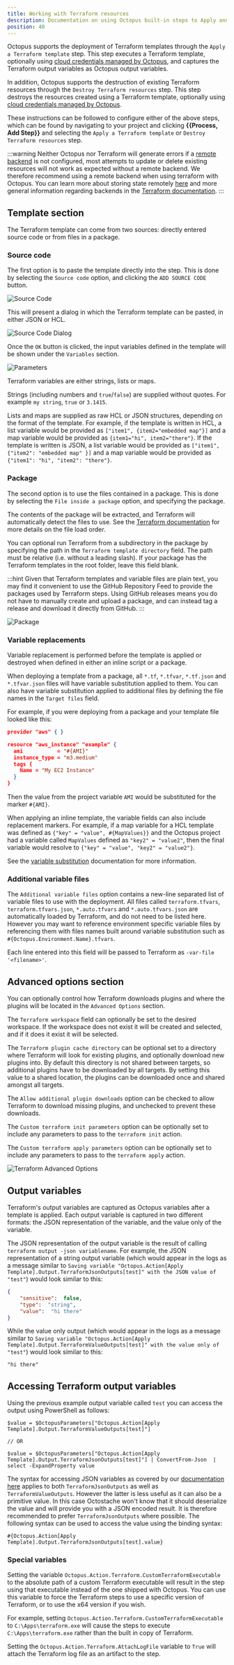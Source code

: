 ```yaml
---
title: Working with Terraform resources
description: Documentation on using Octopus built-in steps to Apply and Destroy Terraform resources.
position: 40
---
```


Octopus supports the deployment of Terraform templates through the `Apply a Terraform template` step. This step executes a Terraform template, optionally using [cloud credentials managed by Octopus](docs/deployments/terraform/managed-accounts/index.md), and captures the Terraform output variables as Octopus output variables.

In addition, Octopus supports the destruction of existing Terraform resources through the `Destroy Terraform resources` step. This step destroys the resources created using a Terraform template, optionally using [cloud credentials managed by Octopus](docs/deployments/terraform/managed-accounts/index.md).

These instructions can be followed to configure either of the above steps, which can be found by navigating to your project and clicking **{{Process, Add Step}}** and selecting the `Apply a Terraform template` or `Destroy Terraform resources` step.

:::warning
Neither Octopus nor Terraform will generate errors if a [remote backend](/docs/deployments/terraform/remote-state/index.md) is not configured, most attempts to update or delete existing resources will not work as expected without a remote backend. We therefore recommend using a remote backend when using terraform with Octopus. You can learn more about storing state remotely [here](/docs/deployments/terraform/remote-state/index.md) and more general information
regarding backends in the [Terraform documentation](https://www.terraform.io/docs/backends/index.html).
:::

## Template section

The Terraform template can come from two sources: directly entered source code or from files in a package.

### Source code

The first option is to paste the template directly into the step. This is done by selecting the `Source code` option, and clicking the `ADD SOURCE CODE` button.

![Source Code](images/step-aws-sourcecode.png "width=500")

This will present a dialog in which the Terraform template can be pasted, in either JSON or HCL.

![Source Code Dialog](images/step-aws-code-dialog.png "width=500")

Once the `OK` button is clicked, the input variables defined in the template will be shown under the `Variables` section.

![Parameters](images/step-parameters.png "width=500")

Terraform variables are either strings, lists or maps.

Strings (including numbers and `true`/`false`) are supplied without quotes. For example `my string`, `true` or `3.1415`.

Lists and maps are supplied as raw HCL or JSON structures, depending on the format of the template. For example, if the template is written in HCL, a list variable would be provided as `["item1", {item2="embedded map"}]` and a map variable would be provided as `{item1="hi", item2="there"}`. If the template is written is JSON, a list variable would be provided as `["item1", {"item2": "embedded map" }]` and a map variable would be provided as `{"item1": "hi", "item2": "there"}`.

### Package

The second option is to use the files contained in a package. This is done by selecting the `File inside a package` option, and specifying the package.

The contents of the package will be extracted, and Terraform will automatically detect the files to use. See the [Terraform documentation](https://www.terraform.io/docs/configuration/load.html) for more details on the file load order.

You can optional run Terraform from a subdirectory in the package by specifying the path in the `Terraform template directory` field. The path must be relative (i.e. without a leading slash). If your package has the Terraform templates in the root folder, leave this field blank.

:::hint
Given that Terraform templates and variable files are plain text, you may find it convenient to use the GitHub Repository Feed to provide the packages used by Terraform steps. Using GitHub releases means you do not have to manually create and upload a package, and can instead tag a release and download it directly from GitHub.
:::

![Package](images/step-aws-package.png "width=500")

### Variable replacements

Variable replacement is performed before the template is applied or destroyed when defined in either an inline script or a package.

When deploying a template from a package, all `*.tf`, `*.tfvar`, `*.tf.json` and `*.tfvar.json` files will have variable substitution applied to them. You can also have variable substitution applied to additional files by defining the file names in the `Target files` field.

For example, if you were deploying from a package and your template file looked like this:

```json
provider "aws" { }

resource "aws_instance" "example" {
  ami           = "#{AMI}"
  instance_type = "m3.medium"
  tags {
    Name = "My EC2 Instance"
  }
}
```

Then the value from the project variable `AMI` would be substituted for the marker `#{AMI}`.

When applying an inline template, the variable fields can also include replacement markers. For example, if a map variable for a HCL template was defined as `{"key" = "value", #{MapValues}}` and the Octopus project had a variable called `MapValues` defined as `"key2" = "value2"`, then the final variable would resolve to `{"key" = "value", "key2" = "value2"}`.

See the [variable substitution](/docs/projects/variables/variable-substitutions.md) documentation for more information.

### Additional variable files

The `Additional variable files` option contains a new-line separated list of variable files to use with the deployment. All files called `terraform.tfvars`, `terraform.tfvars.json`, `*.auto.tfvars` and `*.auto.tfvars.json` are automatically loaded by Terraform, and do not need to be listed here. However you may want to reference environment specific variable files by referencing them with files names built around variable substitution such as `#{Octopus.Environment.Name}.tfvars`.

Each line entered into this field will be passed to Terraform as `-var-file '<filename>'`.

## Advanced options section

You can optionally control how Terraform downloads plugins and where the plugins will be located in the `Advanced Options` section.

The `Terraform workspace` field can optionally be set to the desired workspace. If the workspace does not exist it will be created and selected, and if it does it exist it will be selected.

The `Terraform plugin cache directory` can be optional set to a directory where Terraform will look for existing plugins, and optionally download new plugins into. By default this directory is not shared between targets, so additional plugins have to be downloaded by all targets. By setting this value to a shared location, the plugins can be downloaded once and shared amongst all targets.

The `Allow additional plugin downloads` option can be checked to allow Terraform to download missing plugins, and unchecked to prevent these downloads.

The `Custom terraform init parameters` option can be optionally set to include any parameters to pass to the `terraform init` action.

The `Custom terraform apply parameters` option can be optionally set to include any parameters to pass to the `terraform apply` action.

![Terraform Advanced Options](images/terraform-advanced.png "width=500")

## Output variables

Terraform's output variables are captured as Octopus variables after a template is applied. Each output variable is captured in two different formats: the JSON representation of the variable, and the value only of the variable.

The JSON representation of the output variable is the result of calling `terraform output -json variablename`. For example, the JSON representation of a string output variable (which would appear in the logs as a message similar to `Saving variable "Octopus.Action[Apply Template].Output.TerraformJsonOutputs[test]" with the JSON value of "test"`) would look similar to this:

```json
{
    "sensitive":  false,
    "type":  "string",
    "value":  "hi there"
}
```

While the value only output (which would appear in the logs as a message similar to `Saving variable "Octopus.Action[Apply Template].Output.TerraformValueOutputs[test]" with the value only of "test"`) would look similar to this:

```
"hi there"
```

## Accessing Terraform output variables

Using the previous example output variable called `test` you can access the output using PowerShell as follows:

```
$value = $OctopusParameters["Octopus.Action[Apply Template].Output.TerraformValueOutputs[test]"]

// OR

$value = $OctopusParameters["Octopus.Action[Apply Template].Output.TerraformJsonOutputs[test]"] | ConvertFrom-Json  | select -ExpandProperty value
```

The syntax for accessing JSON variables as covered by our [documentation here](/docs/projects/variables/variable-substitutions.md#VariableSubstitutionSyntax-JSONParsingjson) applies to both `TerraformJsonOutputs` as well as `TerraformValueOutputs`. However the latter is less useful as it can also be a primitive value. In this case Octostache won't know that it should deserialize the value and will provide you with a JSON encoded result. It is therefore recommended to prefer `TerraformJsonOutputs` where possible. The following syntax can be used to access the value using the binding syntax:

```
#{Octopus.Action[Apply Template].Output.TerraformJsonOutputs[test].value}
```

### Special variables

Setting the variable `Octopus.Action.Terraform.CustomTerraformExecutable` to the absolute path of a custom Terraform executable will result in the step using that executable instead of the one shipped with Octopus. You can use this variable to force the Terraform steps to use a specific version of Terraform, or to use the x64 version if you wish.

For example, setting `Octopus.Action.Terraform.CustomTerraformExecutable` to `C:\Apps\terraform.exe` will cause the steps to execute `C:\Apps\terraform.exe` rather than the built in copy of Terraform.

Setting the `Octopus.Action.Terraform.AttachLogFile` variable to `True` will attach the Terraform log file as an artifact to the step.
